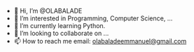 - 👋 Hi, I’m @OLABALADE
- 👀 I’m interested in Programming, Computer Science, ...
- 🌱 I’m currently learning Python.
- 💞️ I’m looking to collaborate on ...
- 📫 How to reach me email: olabaladeemmanuel@gmail.com

<!---
OLABALADE/OLABALADE is a ✨ special ✨ repository because its `README.md` (this file) appears on your GitHub profile.
You can click the Preview link to take a look at your changes.
--->
